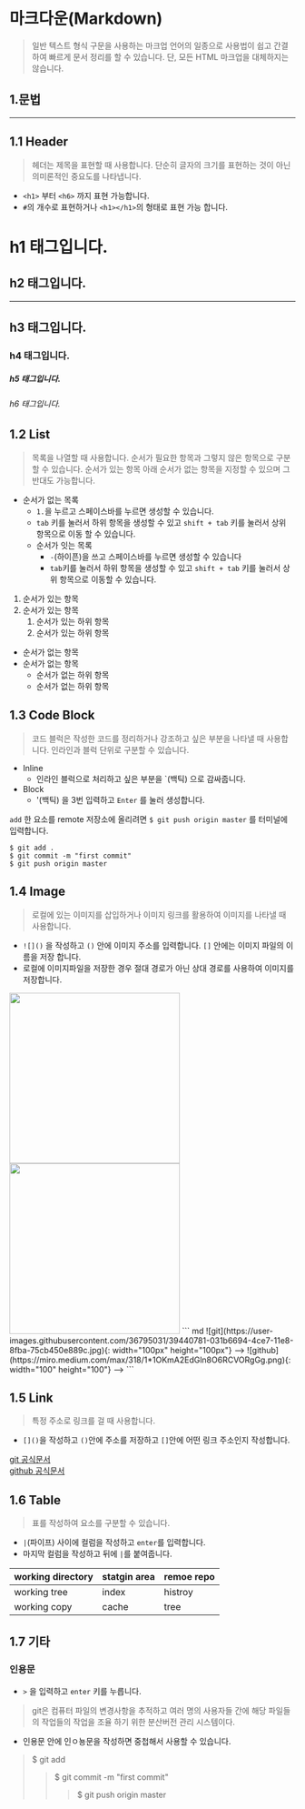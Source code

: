 # 마크다운(Markdown)
> 일반 텍스트 형식 구문을 사용하는 마크업 언어의 일종으로 사용법이 쉽고 간결하여 빠르게 문서 정리를 할 수 있습니다. 단, 모든 HTML 마크업을 대체하지는 않습니다.

## 1.문법
---
## 1.1 Header
> 헤더는 제목을 표현할 때 사용합니다. 단순히 글자의 크기를 표현하는 것이 아닌 의미론적인 중요도를 나타냅니다.

+ `<h1>` 부터 `<h6>` 까지 표현 가능합니다.
+ `#`의 개수로 표현하거나 `<h1></h1>`의 형태로 표현 가능 합니다.


# h1 태그입니다.
## h2 태그입니다.
---
## h3 태그입니다.
### h4 태그입니다.
##### h5 태그입니다.
###### h6 태그입니다.

## 1.2 List
> 목록을 나열할 때 사용합니다. 순서가 필요한 항목과 그렇지 않은 항목으로 구분할 수 있습니다. 순서가 있는 항목 아래 순서가 없는 항목을 지정할 수 있으며 그 반대도 가능합니다.

+ 순서가 없는 목록
  + `1.`을 누르고 스페이스바를 누르면 생성할 수 있습니다.
  + `tab` 키를 눌러서 하위 항목을 생성할 수 있고 `shift + tab` 키를 눌러서 상위 항목으로 이동 할 수 있습니다.
  + 순서가 잇는 목록
    + `-`(하이픈)을 쓰고 스페이스바를 누르면 생성할 수 있습니다
    + `tab`키를 눌러서 하위 항목을 생성할 수 있고 `shift + tab` 키를 눌러서 상위 항목으로 이동할 수 있습니다.
1. 순서가 있는 항목
2. 순서가 있는 항목
   1. 순서가 있는 하위 항목
   2. 순서가 있는 하위 항목

+ 순서가 없는 항목
+ 순서가 없는 항목
  + 순서가 없는 하위 항목
  + 순서가 없는 하위 항목


## 1.3 Code Block
> 코드 블럭은 작성한 코드를 정리하거나 강조하고 싶은 부분을 나타낼 때 사용합니다. 인라인과 블럭 단위로 구분할 수 있습니다.

+ Inline
  + 인라인 블럭으로 처리하고 싶은 부분을 `(백틱) 으로 감싸줍니다.
+ Block
  + '(백틱) 을 3번 입력하고 `Enter` 를 눌러 생성합니다.

`add` 한 요소를 remote 저장소에 올리려면 `$ git push origin master` 를 터미널에 입력합니다.

``` shell
$ git add .
$ git commit -m "first commit"
$ git push origin master
```

## 1.4 Image
> 로컬에 있는 이미지를 삽입하거나 이미지 링크를 활용하여 이미지를 나타낼 때 사용합니다.
+ `![]()` 을 작성하고 `()` 안에 이미지 주소를 입력합니다. `[]` 안에는 이미지 파일의 이름을 저장 합니다.
+ 로컬에 이미지파일을 저장한 경우 절대 경로가 아닌 상대 경로를 사용하여 이미지를 저장합니다.
<img src = "https://user-images.githubusercontent.com/36795031/39440781-031b6694-4ce7-11e8-8fba-75cb450e889c.jpg" width=300>
<img src = "https://miro.medium.com/max/318/1*1OKmA2EdGln8O6RCVORgGg.png" width=300>
``` md
![git](https://user-images.githubusercontent.com/36795031/39440781-031b6694-4ce7-11e8-8fba-75cb450e889c.jpg){: width="100px" height="100px"} -->
![github](https://miro.medium.com/max/318/1*1OKmA2EdGln8O6RCVORgGg.png){: width="100" height="100"} -->
```

## 1.5 Link
> 특정 주소로 링크를 걸 때 사용합니다.
+ `[]()`을 작성하고 `()`안에 주소를 저장하고 `[]`안에 어떤 링크 주소인지 작성합니다.

[git 공식문서](https://git-scm.com/book/ko/v2)  
[github 공식문서](https://github.com)

## 1.6 Table
> 표를 작성하여 요소를 구분할 수 있습니다.
+ `|`(파이프) 사이에 컬럼을 작성하고 `enter`를 입력합니다.
+ 마지막 컬럼을 작성하고 뒤에 `|`를 붙여줍니다.

| **working directory** | **statgin area** | **remoe repo** |
|---|---|---|
| working tree | index | histroy |
| working copy | cache | tree |

## 1.7 기타
### 인용문
+ `>` 을 입력하고 `enter` 키를 누릅니다.
> git은 컴퓨터 파일의 변경사항을 추적하고 여러 명의 사용자들 간에 해당 파일들의 작업들의 작업을 조율 하기 위한 분산버전 관리 시스템이다.
+ 인용문 안에 인ㅇ뇽문을 작성하면 중첩해서 사용할 수 있습니다.
> $ git add
>> $ git commit -m "first commit"
>>>$ git push origin master






